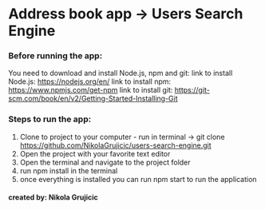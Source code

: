 # Address book app -> Users Search Engine 

### Before running the app:
You need to download and install Node.js, npm and git: 
link to install Node.js: https://nodejs.org/en/
link to install npm: https://www.npmjs.com/get-npm
link to install git: https://git-scm.com/book/en/v2/Getting-Started-Installing-Git
### Steps to run the app:
1. Clone to project to your computer - run in terminal -> git clone https://github.com/NikolaGrujicic/users-search-engine.git
2. Open the project with your favorite text editor
3. Open the terminal and navigate to the project folder
4. run npm install in the terminal
5. once everything is installed you can run npm start to run the application

#### created by: Nikola Grujicic